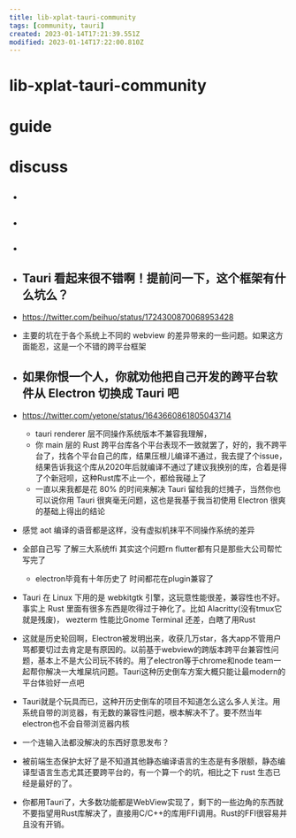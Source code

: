 ```yaml
---
title: lib-xplat-tauri-community
tags: [community, tauri]
created: 2023-01-14T17:21:39.551Z
modified: 2023-01-14T17:22:00.810Z
---
```


# lib-xplat-tauri-community

# guide

# discuss
- ## 

- ## 

- ## 

- ## Tauri 看起来很不错啊！提前问一下，这个框架有什么坑么？
- https://twitter.com/beihuo/status/1724300870068953428
- 主要的坑在于各个系统上不同的 webview 的差异带来的一些问题。如果这方面能忍，这是一个不错的跨平台框架

- ## 如果你恨一个人，你就劝他把自己开发的跨平台软件从 Electron 切换成 Tauri 吧
- https://twitter.com/yetone/status/1643660861805043714
  - tauri renderer 层不同操作系统版本不兼容我理解，
  - 你 main 层的 Rust 跨平台库各个平台表现不一致就罢了，好的，我不跨平台了，找各个平台自己的库，结果压根儿编译不通过，我去提了个issue，结果告诉我这个库从2020年后就编译不通过了建议我换别的库，合着是得了个新冠呗，这种Rust库不止一个，都给我碰上了
  - 一直以来我都是花 80% 的时间来解决 Tauri 留给我的烂摊子，当然你也可以说你用 Tauri 很爽毫无问题，这也是我基于我当初使用 Electron 很爽的基础上得出的结论

- 感觉 aot 编译的语音都是这样，没有虚拟机抹平不同操作系统的差异

- 全部自己写 了解三大系统ffi 其实这个问题rn flutter都有只是那些大公司帮忙写完了 
  - electron毕竟有十年历史了 时间都花在plugin兼容了

- Tauri 在 Linux 下用的是 webkitgtk 引擎，这玩意性能很差，兼容性也不好。事实上 Rust 里面有很多东西是吹得过于神化了。比如 Alacritty(没有tmux它就是残废)， wezterm 性能比Gnome Terminal 还差，白瞎了用Rust

- 这就是历史轮回啊，Electron被发明出来，收获几万star，各大app不管用户骂都要切过去肯定是有原因的。以前基于webview的跨版本跨平台兼容性问题，基本上不是大公司玩不转的。用了electron等于chrome和node team一起帮你解决一大堆屎坑问题。Tauri这种历史倒车方案大概只能让最modern的平台体验好一点吧
- Tauri就是个玩具而已，这种开历史倒车的项目不知道怎么这么多人关注。用系统自带的浏览器，有无数的兼容性问题，根本解决不了。要不然当年electron也不会自带浏览器内核

- 一个连输入法都没解决的东西好意思发布？

- 被前端生态保护太好了是不知道其他静态编译语言的生态是有多限额，静态编译型语言生态尤其还要跨平台的，有一个算一个的坑，相比之下 rust 生态已经是最好的了。

- 你都用Tauri了，大多数功能都是WebView实现了，剩下的一些边角的东西就不要指望用Rust库解决了，直接用C/C++的库用FFI调用。Rust的FFI很容易并且没有开销。
